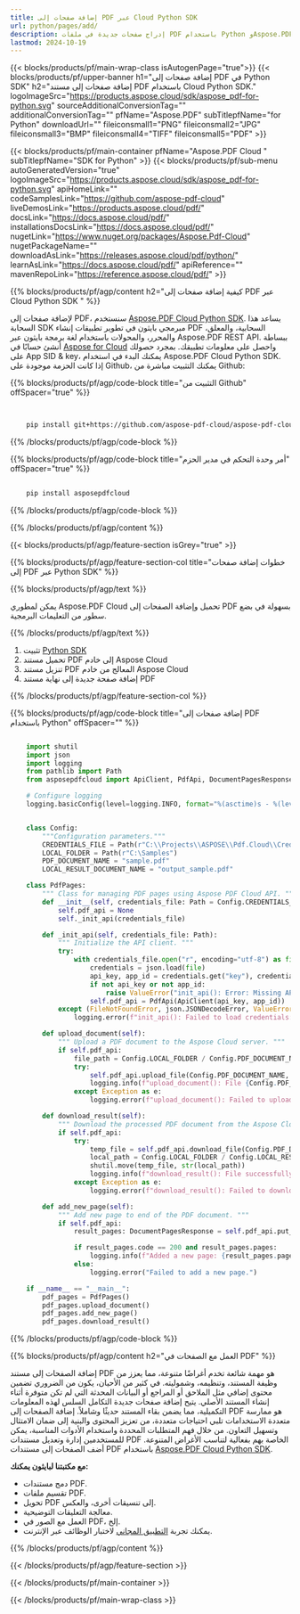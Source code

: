 ```yaml
---
title: إضافة صفحات إلى PDF عبر Cloud Python SDK
url: python/pages/add/
description: إدراج صفحات جديدة في ملفات PDF باستخدام Python وAspose.PDF Cloud SDK. توسيع المحتوى ديناميكيًا.
lastmod: 2024-10-19
---
```


{{< blocks/products/pf/main-wrap-class isAutogenPage="true">}}
{{< blocks/products/pf/upper-banner h1="إضافة صفحات إلى PDF في Python SDK" h2="إضافة صفحات إلى مستند PDF باستخدام Cloud Python SDK." logoImageSrc="https://products.aspose.cloud/sdk/aspose_pdf-for-python.svg" sourceAdditionalConversionTag="" additionalConversionTag="" pfName="Aspose.PDF" subTitlepfName="for Python" downloadUrl="" fileiconsmall1="PNG" fileiconsmall2="JPG" fileiconsmall3="BMP" fileiconsmall4="TIFF" fileiconsmall5="PDF" >}}

{{< blocks/products/pf/main-container pfName="Aspose.PDF Cloud " subTitlepfName="SDK for Python" >}}
{{< blocks/products/pf/sub-menu autoGeneratedVersion="true" logoImageSrc="https://products.aspose.cloud/sdk/aspose_pdf-for-python.svg" apiHomeLink="" codeSamplesLink="https://github.com/aspose-pdf-cloud" liveDemosLink="https://products.aspose.cloud/pdf/" docsLink="https://docs.aspose.cloud/pdf/" installationsDocsLink="https://docs.aspose.cloud/pdf/" nugetLink="https://www.nuget.org/packages/Aspose.Pdf-Cloud" nugetPackageName="" downloadAsLink="https://releases.aspose.cloud/pdf/python/" learnAsLink="https://docs.aspose.cloud/pdf/" apiReference="" mavenRepoLink="https://reference.aspose.cloud/pdf/" >}}

{{% blocks/products/pf/agp/content h2="كيفية إضافة صفحات إلى PDF عبر Cloud Python SDK " %}}

لإضافة صفحات إلى PDF، سنستخدم
[Aspose.PDF Cloud Python SDK](https://products.aspose.cloud/pdf/python/). يساعد هذا السحابة SDK مبرمجي بايثون في تطوير تطبيقات إنشاء PDF السحابية، والمعلق، والمحرر، والمحولات باستخدام لغة برمجة بايثون عبر Aspose.PDF REST API. ببساطة أنشئ حسابًا في [Aspose for Cloud](https://dashboard.aspose.cloud/#/apps) واحصل على معلومات تطبيقك. بمجرد حصولك على App SID & key، يمكنك البدء في استخدام Aspose.PDF Cloud Python SDK. إذا كانت الحزمة موجودة على Github، يمكنك التثبيت مباشرة من Github:

{{% blocks/products/pf/agp/code-block title="التثبيت من Github" offSpacer="true" %}}

```bash

     
    pip install git+https://github.com/aspose-pdf-cloud/aspose-pdf-cloud-python.git


```

{{% /blocks/products/pf/agp/code-block %}}

{{% blocks/products/pf/agp/code-block title="أمر وحدة التحكم في مدير الحزم" offSpacer="true" %}}

```bash
     
    pip install asposepdfcloud

```

{{% /blocks/products/pf/agp/code-block %}}

{{% /blocks/products/pf/agp/content %}}

{{< blocks/products/pf/agp/feature-section isGrey="true" >}}

{{% blocks/products/pf/agp/feature-section-col title="خطوات إضافة صفحات إلى PDF عبر Python SDK" %}}

{{% blocks/products/pf/agp/text %}}

يمكن لمطوري Aspose.PDF Cloud تحميل وإضافة الصفحات إلى PDF بسهولة في بضع سطور من التعليمات البرمجية.

{{% /blocks/products/pf/agp/text %}}

1. تثبيت [Python SDK](https://pypi.org/project/asposepdfcloud/)
2. تحميل مستند PDF إلى خادم Aspose Cloud
3. تنزيل مستند PDF المعالج من خادم Aspose Cloud
4. إضافة صفحة جديدة إلى نهاية مستند PDF

{{% /blocks/products/pf/agp/feature-section-col %}}

{{% blocks/products/pf/agp/code-block title="إضافة صفحات إلى PDF باستخدام Python" offSpacer="" %}}

```python

    import shutil
    import json
    import logging
    from pathlib import Path
    from asposepdfcloud import ApiClient, PdfApi, DocumentPagesResponse

    # Configure logging
    logging.basicConfig(level=logging.INFO, format="%(asctime)s - %(levelname)s - %(message)s")


    class Config:
        """Configuration parameters."""
        CREDENTIALS_FILE = Path(r"C:\\Projects\\ASPOSE\\Pdf.Cloud\\Credentials\\credentials.json")
        LOCAL_FOLDER = Path(r"C:\Samples")
        PDF_DOCUMENT_NAME = "sample.pdf"
        LOCAL_RESULT_DOCUMENT_NAME = "output_sample.pdf"

    class PdfPages:
        """ Class for managing PDF pages using Aspose PDF Cloud API. """
        def __init__(self, credentials_file: Path = Config.CREDENTIALS_FILE):
            self.pdf_api = None
            self._init_api(credentials_file)

        def _init_api(self, credentials_file: Path):
            """ Initialize the API client. """
            try:
                with credentials_file.open("r", encoding="utf-8") as file:
                    credentials = json.load(file)
                    api_key, app_id = credentials.get("key"), credentials.get("id")
                    if not api_key or not app_id:
                        raise ValueError("init_api(): Error: Missing API keys in the credentials file.")
                    self.pdf_api = PdfApi(ApiClient(api_key, app_id))
            except (FileNotFoundError, json.JSONDecodeError, ValueError) as e:
                logging.error(f"init_api(): Failed to load credentials: {e}")

        def upload_document(self):
            """ Upload a PDF document to the Aspose Cloud server. """
            if self.pdf_api:
                file_path = Config.LOCAL_FOLDER / Config.PDF_DOCUMENT_NAME
                try:
                    self.pdf_api.upload_file(Config.PDF_DOCUMENT_NAME, str(file_path))
                    logging.info(f"upload_document(): File {Config.PDF_DOCUMENT_NAME} uploaded successfully.")
                except Exception as e:
                    logging.error(f"upload_document(): Failed to upload file: {e}")

        def download_result(self):
            """ Download the processed PDF document from the Aspose Cloud server. """
            if self.pdf_api:
                try:
                    temp_file = self.pdf_api.download_file(Config.PDF_DOCUMENT_NAME)
                    local_path = Config.LOCAL_FOLDER / Config.LOCAL_RESULT_DOCUMENT_NAME
                    shutil.move(temp_file, str(local_path))
                    logging.info(f"download_result(): File successfully downloaded: {local_path}")
                except Exception as e:
                    logging.error(f"download_result(): Failed to download file: {e}")

        def add_new_page(self):
            """ Add new page to end of the PDF document. """
            if self.pdf_api:
                result_pages: DocumentPagesResponse = self.pdf_api.put_add_new_page(Config.PDF_DOCUMENT_NAME)

                if result_pages.code == 200 and result_pages.pages:
                    logging.info(f"Added a new page: {result_pages.pages.list[-1]}")
                else:
                    logging.error("Failed to add a new page.")

    if __name__ == "__main__":
        pdf_pages = PdfPages()
        pdf_pages.upload_document()
        pdf_pages.add_new_page()
        pdf_pages.download_result()
```

{{% /blocks/products/pf/agp/code-block %}}

{{% blocks/products/pf/agp/content h2="العمل مع الصفحات في PDF" %}}

إضافة الصفحات إلى مستند PDF هو مهمة شائعة تخدم أغراضًا متنوعة، مما يعزز من وظيفة المستند، وتنظيمه، وشموليته. في كثير من الأحيان، يكون من الضروري تضمين محتوى إضافي مثل الملاحق أو المراجع أو البيانات المحدثة التي لم تكن متوفرة أثناء إنشاء المستند الأصلي. يتيح إضافة صفحات جديدة التكامل السلس لهذه المعلومات التكميلية، مما يضمن بقاء المستند حديثًا وشاملاً. إضافة الصفحات إلى PDF هو ممارسة متعددة الاستخدامات تلبي احتياجات متعددة، من تعزيز المحتوى والبنية إلى ضمان الامتثال وتسهيل التعاون. من خلال فهم المتطلبات المحددة واستخدام الأدوات المناسبة، يمكن للمستخدمين إدارة وتعديل مستندات PDF الخاصة بهم بفعالية لتناسب الأغراض المتنوعة.
أضف الصفحات إلى مستندات PDF باستخدام [Aspose.PDF Cloud Python SDK](https://products.aspose.cloud/pdf/python/).

**مع مكتبتنا لبايثون يمكنك:**

+ دمج مستندات PDF.
+ تقسيم ملفات PDF.
+ تحويل PDF إلى تنسيقات أخرى، والعكس.
+ معالجة التعليقات التوضيحية.
+ العمل مع الصور في PDF، إلخ.
+ يمكنك تجربة [التطبيق المجاني](https://products.aspose.app/pdf/family) لاختبار الوظائف عبر الإنترنت.

{{% /blocks/products/pf/agp/content %}}

{{< /blocks/products/pf/agp/feature-section >}}

{{< /blocks/products/pf/main-container >}}

{{< /blocks/products/pf/main-wrap-class >}}
